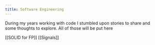 ```yaml
---
title: Software Engineering
---
```


During my years working with code I stumbled upon stories to share and some thoughts to explore. All of those will be put here

[[SOLID for FP]]
[[Signals]]
